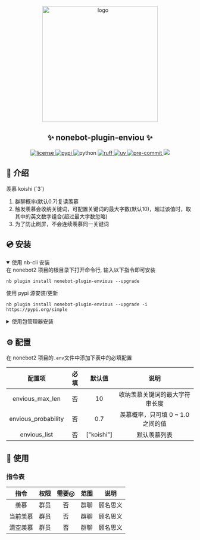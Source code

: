 <div align="center">
    <a href="https://v2.nonebot.dev/store">
    <img src="https://raw.githubusercontent.com/fllesser/nonebot-plugin-template/refs/heads/resource/.docs/NoneBotPlugin.svg" width="310" alt="logo"></a>

## ✨ nonebot-plugin-enviou ✨

<a href="./LICENSE">
    <img src="https://img.shields.io/github/license/fllesser/nonebot-plugin-envious.svg" alt="license">
</a>
<a href="https://pypi.python.org/pypi/nonebot-plugin-envious">
    <img src="https://img.shields.io/pypi/v/nonebot-plugin-envious.svg" alt="pypi">
</a>
<img src="https://img.shields.io/badge/python-3.10|3.11|3.12|3.13-blue.svg" alt="python">
<a href="https://github.com/astral-sh/ruff">
    <img src="https://img.shields.io/endpoint?url=https://raw.githubusercontent.com/charliermarsh/ruff/main/assets/badge/v2.json" alt="ruff">
</a>
<a href="https://github.com/astral-sh/uv">
    <img src="https://img.shields.io/endpoint?url=https://raw.githubusercontent.com/astral-sh/uv/main/assets/badge/v0.json" alt="uv">
</a>
<a href="https://results.pre-commit.ci/latest/github/fllesser/nonebot-plugin-envious/master">
    <img src="https://results.pre-commit.ci/badge/github/fllesser/nonebot-plugin-envious/master.svg" alt="pre-commit" />
</a>
<a href="https://codecov.io/gh/fllesser/nonebot-plugin-envious" > 
    <img src="https://codecov.io/gh/fllesser/nonebot-plugin-envious/graph/badge.svg?token=9XGK9MZ8RV"/> 
</a>
</div>

</details>


## 📖 介绍

羡慕 koishi (`3´)

1. 群聊概率(默认0.7)复读羡慕
2. 触发羡慕会收纳关键词，可配置关键词的最大字数(默认10)，超过该值时，取其中的英文数字组合(超过最大字数忽略)
3. 为了防止刷屏，不会连续羡慕同一关键词

## 💿 安装

<details open>
<summary>使用 nb-cli 安装</summary>
在 nonebot2 项目的根目录下打开命令行, 输入以下指令即可安装

    nb plugin install nonebot-plugin-envious --upgrade
    
使用 pypi 源安装/更新

    nb plugin install nonebot-plugin-envious --upgrade -i https://pypi.org/simple
    
</details>

<details>
<summary>使用包管理器安装</summary>
在 nonebot2 项目的插件目录下, 打开命令行, 根据你使用的包管理器, 输入相应的安装命令

<details>
<summary>conda</summary>

    uv add nonebot-plugin-envious
</details>
<details>
<summary>pip</summary>

    pip install nonebot-plugin-envious
</details>
<details>
<summary>pdm</summary>

    pdm add nonebot-plugin-envious
</details>
<details>
<summary>poetry</summary>

    poetry add nonebot-plugin-envious
</details>


打开 nonebot2 项目根目录下的 `pyproject.toml` 文件, 在 `[tool.nonebot]` 部分追加写入

    plugins = ["nonebot_plugin_envious"]

</details>

## ⚙️ 配置

在 nonebot2 项目的`.env`文件中添加下表中的必填配置

|       配置项        | 必填  |   默认值   |               说明                |
| :-----------------: | :---: | :--------: | :-------------------------------: |
|   envious_max_len   |  否   |     10     |  收纳羡慕关键词的最大字符串长度   |
| envious_probability |  否   |    0.7     | 羡慕概率，只可填 0 ~ 1.0 之间的值 |
|    envious_list     |  否   | ["koishi"] |           默认羡慕列表            |

## 🎉 使用
### 指令表
|   指令   | 权限  | 需要@ | 范围  |   说明   |
| :------: | :---: | :---: | :---: | :------: |
|   羡慕   | 群员  |  否   | 群聊  | 顾名思义 |
| 当前羡慕 | 群员  |  否   | 群聊  | 顾名思义 |
| 清空羡慕 | 群员  |  否   | 群聊  | 顾名思义 |
